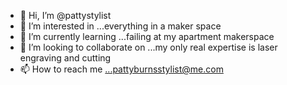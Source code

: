 - 👋 Hi, I’m @pattystylist
- 👀 I’m interested in ...everything in a maker space
- 🌱 I’m currently learning ...failing at my apartment makerspace
- 💞️ I’m looking to collaborate on ...my only real expertise is laser engraving and cutting
- 📫 How to reach me ...pattyburnsstylist@me.com

<!---
pattystylist/pattystylist is a ✨ special ✨ repository because its `README.md` (this file) appears on your GitHub profile.
You can click the Preview link to take a look at your changes.
---I used to be assistant lab manager at FABLAB/Baltimore.  I currently work as a costume designer in nyc.>
I really missed being at the lab and making stuff, so I set up a small makerspace in my apt.
After FABLAB, I'm finding my desktop machines, meh.
I have a makeblock laser cutter.  Really impressive for the price.  I've barely touched it since fedex guy dropped the pallet in my apartment.  need to recalibrate and trouble
shoot to get it working properly.
I bought the Vaquform desktop-don't know whats going on-not impressed-need to trouble shoot
I have Anycubic MZ 2.0- cannot get software to load
I don't know anything about coding, but would like to learn
I best at Corel draw and laser cutting and engraving.
